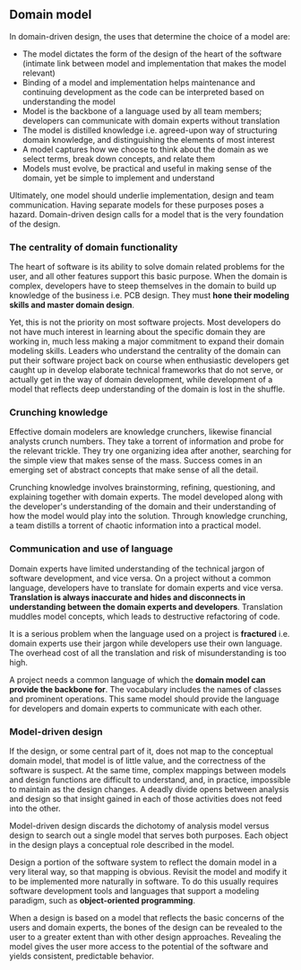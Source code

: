 ## Domain model

In domain-driven design, the uses that determine the choice of a model are:

- The model dictates the form of the design of the heart of the software (intimate link between model and implementation that makes the model relevant)
- Binding of a model and implementation helps maintenance and continuing development as the code can be interpreted based on understanding the model
- Model is the backbone of a language used by all team members; developers can communicate with domain experts without translation
- The model is distilled knowledge i.e. agreed-upon way of structuring domain knowledge, and distinguishing the elements of most interest
- A model captures how we choose to think about the domain as we select terms, break down concepts, and relate them
- Models must evolve, be practical and useful in making sense of the domain, yet be simple to implement and understand

Ultimately, one model should underlie implementation, design and team communication. Having separate models for these purposes poses a hazard. Domain-driven design calls for a model that is the very foundation of the design.

### The centrality of domain functionality

The heart of software is its ability to solve domain related problems for the user, and all other features support this basic purpose. When the domain is complex, developers have to steep themselves in the domain to build up knowledge of the business i.e. PCB design. They must **hone their modeling skills and master domain design**.

Yet, this is not the priority on most software projects. Most developers do not have much interest in learning about the specific domain they are working in, much less making a major commitment to expand their domain modeling skills. Leaders who understand the centrality of the domain can put their software project back on course when enthusiastic developers get caught up in develop elaborate technical frameworks that do not serve, or actually get in the way of domain development, while development of a model that reflects deep understanding of the domain is lost in the shuffle.

### Crunching knowledge

Effective domain modelers are knowledge crunchers, likewise financial analysts crunch numbers. They take a torrent of information and probe for the relevant trickle. They try one organizing idea after another, searching for the simple view that makes sense of the mass. Success comes in an emerging set of abstract concepts that make sense of all the detail.

Crunching knowledge involves brainstorming, refining, questioning, and explaining together with domain experts. The model developed along with the developer's understanding of the domain and their understanding of how the model would play into the solution. Through knowledge crunching, a team distills a torrent of chaotic information into a practical model.

### Communication and use of language

Domain experts have limited understanding of the technical jargon of software development, and vice versa. On a project without a common language, developers have to translate for domain experts and vice versa. **Translation is always inaccurate and hides and disconnects in understanding between the domain experts and developers**. Translation muddles model concepts, which leads to destructive refactoring of code.

It is a serious problem when the language used on a project is **fractured** i.e. domain experts use their jargon while developers use their own language. The overhead cost of all the translation and risk of misunderstanding is too high.

A project needs a common language of which the **domain model can provide the backbone for**. The vocabulary includes the names of classes and prominent operations. This same model should provide the language for developers and domain experts to communicate with each other.

### Model-driven design

If the design, or some central part of it, does not map to the conceptual domain model, that model is of little value, and the correctness of the software is suspect. At the same time, complex mappings between models and design functions are difficult to understand, and, in practice, impossible to maintain as the design changes. A deadly divide opens between analysis and design so that insight gained in each of those activities does not feed into the other.

Model-driven design discards the dichotomy of analysis model versus design to search out a single model that serves both purposes. Each object in the design plays a conceptual role described in the model.

Design a portion of the software system to reflect the domain model in a very literal way, so that mapping is obvious. Revisit the model and modify it to be implemented more naturally in software. To do this usually requires software development tools and languages that support a modeling paradigm, such as **object-oriented programming**.

When a design is based on a model that reflects the basic concerns of the users and domain experts, the bones of the design can be revealed to the user to a greater extent than with other design approaches. Revealing the model gives the user more access to the potential of the software and yields consistent, predictable behavior.
